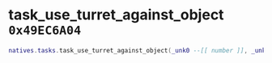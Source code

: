 # task_use_turret_against_object `0x49EC6A04`

```lua
natives.tasks.task_use_turret_against_object(_unk0 --[[ number ]], _unk1 --[[ number ]], _unk2 --[[ number ]], _unk3 --[[ number ]])
```